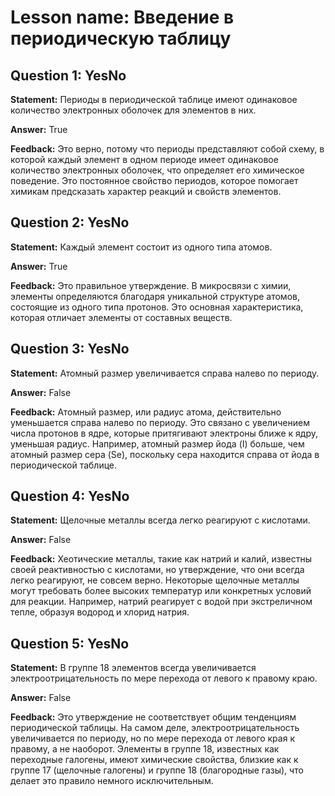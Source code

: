 # Lesson name: Введение в периодическую таблицу

## Question 1: YesNo

**Statement:** Периоды в периодической таблице имеют одинаковое количество электронных оболочек для элементов в них.

**Answer:** True

**Feedback:**
Это верно, потому что периоды представляют собой схему, в которой каждый элемент в одном периоде имеет одинаковое количество электронных оболочек, что определяет его химическое поведение. Это постоянное свойство периодов, которое помогает химикам предсказать характер реакций и свойств элементов.


## Question 2: YesNo

**Statement:** Каждый элемент состоит из одного типа атомов.

**Answer:** True

**Feedback:**
Это правильное утверждение. В микросвязи с химии, элементы определяются благодаря уникальной структуре атомов, состоящие из одного типа протонов. Это основная характеристика, которая отличает элементы от составных веществ.


## Question 3: YesNo

**Statement:** Атомный размер увеличивается справа налево по периоду.

**Answer:** False

**Feedback:**
Атомный размер, или радиус атома, действительно уменьшается справа налево по периоду. Это связано с увеличением числа протонов в ядре, которые притягивают электроны ближе к ядру, уменьшая радиус. Например, атомный размер йода (I) больше, чем атомный размер сера (Se), поскольку сера находится справа от йода в периодической таблице.


## Question 4: YesNo

**Statement:** Щелочные металлы всегда легко реагируют с кислотами.

**Answer:** False

**Feedback:**
Хеотические металлы, такие как натрий и калий, известны своей реактивностью с кислотами, но утверждение, что они всегда легко реагируют, не совсем верно. Некоторые щелочные металлы могут требовать более высоких температур или конкретных условий для реакции. Например, натрий реагирует с водой при экстреличном тепле, образуя водород и хлорид натрия.


## Question 5: YesNo

**Statement:** В группе 18 элементов всегда увеличивается электроотрицательность по мере перехода от левого к правому краю.

**Answer:** False

**Feedback:**
Это утверждение не соответствует общим тенденциям периодической таблицы. На самом деле, электроотрицательность увеличивается по периоду, но по мере перехода от левого края к правому, а не наоборот. Элементы в группе 18, известных как переходные галогены, имеют химические свойства, близкие как к группе 17 (щелочные галогены) и группе 18 (благородные газы), что делает это правило немного исключительным.

